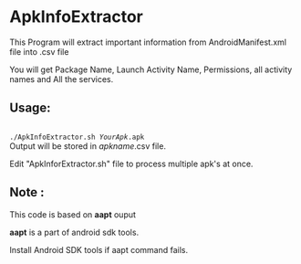 # ApkInfoExtractor
This Program will extract important information from AndroidManifest.xml file into .csv file

You will get Package Name, Launch Activity Name, Permissions, all activity names and All the services.

<h2>Usage:</h2>
<code>
./ApkInfoExtractor.sh <i>YourApk</i>.apk
</code>
Output will be stored in <i>apkname</i>.csv file.




Edit "ApkInforExtractor.sh" file to process multiple apk's at once.



<h2>Note :</h2>

This code is based on <b>aapt</b> ouput

<b>aapt</b> is a part of android sdk tools.

Install Android SDK tools if aapt command fails.
